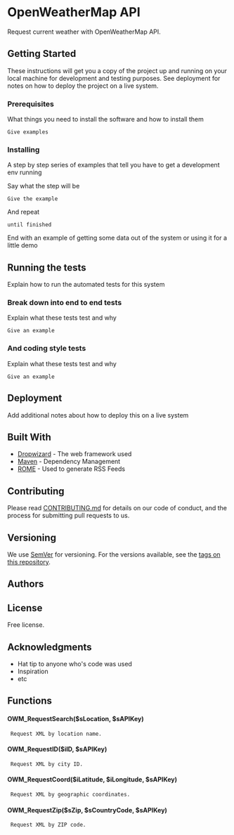 # OpenWeatherMap API

Request current weather with OpenWeatherMap API.

## Getting Started

These instructions will get you a copy of the project up and running on your local machine for development and testing purposes. See deployment for notes on how to deploy the project on a live system.

### Prerequisites

What things you need to install the software and how to install them

```
Give examples
```

### Installing

A step by step series of examples that tell you have to get a development env running

Say what the step will be

```
Give the example
```

And repeat

```
until finished
```

End with an example of getting some data out of the system or using it for a little demo

## Running the tests

Explain how to run the automated tests for this system

### Break down into end to end tests

Explain what these tests test and why

```
Give an example
```

### And coding style tests

Explain what these tests test and why

```
Give an example
```

## Deployment

Add additional notes about how to deploy this on a live system

## Built With

* [Dropwizard](http://www.dropwizard.io/1.0.2/docs/) - The web framework used
* [Maven](https://maven.apache.org/) - Dependency Management
* [ROME](https://rometools.github.io/rome/) - Used to generate RSS Feeds

## Contributing

Please read [CONTRIBUTING.md](https://gist.github.com/PurpleBooth/b24679402957c63ec426) for details on our code of conduct, and the process for submitting pull requests to us.

## Versioning

We use [SemVer](http://semver.org/) for versioning. For the versions available, see the [tags on this repository](https://github.com/your/project/tags). 

## Authors


## License

Free license.

## Acknowledgments

* Hat tip to anyone who's code was used
* Inspiration
* etc

## Functions

#### OWM_RequestSearch($sLocation, $sAPIKey)
````
 Request XML by location name.
````
#### OWM_RequestID($iID, $sAPIKey)
````
 Request XML by city ID.
````
#### OWM_RequestCoord($iLatitude, $iLongitude, $sAPIKey)
````
 Request XML by geographic coordinates.
````
#### OWM_RequestZip($sZip, $sCountryCode, $sAPIKey)
````
 Request XML by ZIP code.
````


